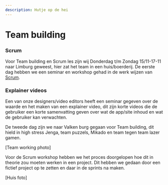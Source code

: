 ```yaml
---
description: Hutje op de hei
---
```


# Team building

### Scrum

Voor Team building en Scrum les zijn wij Donderdag t/m Zondag 15/11-17-11 naar Limburg geweest, hier zat het team in een huis/boerderij. De eerste dag hebben we een seminar en workshop gehad in de werk wijzen van [Scrum](https://www.scrum.nl/wat-is-scrum-agile-scrum/).

### Explainer videos

Een van onze designers/video editors heeft een seminar gegeven over de waarde en het maken van een explainer video, dit zijn korte videos die de gebruiker een korte samenvatting geven over wat de app/site inhoud en wat de gebruiker kan verwachten.

De tweede dag zijn we naar Valken burg gegaan voor Team building, dit hield in high stress Jenga, team puzzels, Mikado en team tegen team lazer gamen.

\[Team working photo\]

Voor de Scrum workshop hebben we het proces doorgelopen hoe dit in theorie zou moeten werken in een project. Dit hebben we gedaan door een fictief project op te zetten en daar in de sprints na maken.

\[Huis foto\]



